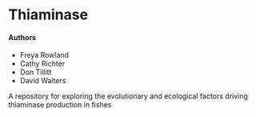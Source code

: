 # Thiaminase

#### Authors
- Freya Rowland
- Cathy Richter
- Don Tillitt
- David Walters

A repository for exploring the evolutionary and ecological factors driving thiaminase production in fishes
